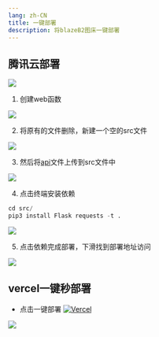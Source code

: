 ```yaml
---
lang: zh-CN
title: 一键部署
description: 将blazeB2图床一键部署
---
```


## 腾讯云部署

[![](/img/txy.svg)](https://console.cloud.tencent.com/scf/list-create?rid=1&ns=default&createType=empty)

1. 创建web函数

![](https://cloud.mr90.top/hexo/4/bfdb068c-a2c1-472c-990a-6f4420ee7cf7.png)

2. 将原有的文件删除，新建一个空的src文件

![](https://cloud.mr90.top/hexo/4/5a0fb26f-b137-4dda-a4f0-704cc23ad279.png)

3. 然后将[api](https://github.com/Rr210/blazeB2/tree/master/api)文件上传到src文件中

![](https://cloud.mr90.top/hexo/4/bf923231-d1cd-4312-ada0-fa786c775b76.png)

4. 点击终端安装依赖

```python
cd src/
pip3 install Flask requests -t .
```

![](https://cloud.mr90.top/hexo/4/d89e5329-bd8b-4100-956b-1cf1b38965ad.png)

5. 点击依赖完成部署，下滑找到部署地址访问

![](https://cloud.mr90.top/hexo/4/55fc7bf3-c8fe-45af-ace3-da9e7d582452.png)

## vercel一键秒部署

- 点击一键部署 [![Vercel](https://img.shields.io/badge/vercel-%23000000.svg?style=for-the-badge&logo=vercel&logoColor=white)](https://vercel.com/new/clone?s=https://github.com/Rr210/blazeB2.git)

![](https://cloud.mr90.top/hexo/4/38c9dcba-97bc-413d-a6a7-c8681937fa59.png)